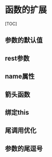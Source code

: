 # 函数的扩展

[TOC]

## 参数的默认值





## rest参数





## name属性





## 箭头函数





## 绑定this





## 尾调用优化





## 参数的尾逗号

